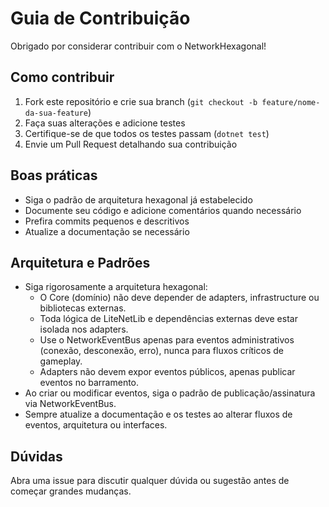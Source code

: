 # Guia de Contribuição

Obrigado por considerar contribuir com o NetworkHexagonal!

## Como contribuir

1. Fork este repositório e crie sua branch (`git checkout -b feature/nome-da-sua-feature`)
2. Faça suas alterações e adicione testes
3. Certifique-se de que todos os testes passam (`dotnet test`)
4. Envie um Pull Request detalhando sua contribuição

## Boas práticas
- Siga o padrão de arquitetura hexagonal já estabelecido
- Documente seu código e adicione comentários quando necessário
- Prefira commits pequenos e descritivos
- Atualize a documentação se necessário

## Arquitetura e Padrões
- Siga rigorosamente a arquitetura hexagonal:
  - O Core (domínio) não deve depender de adapters, infrastructure ou bibliotecas externas.
  - Toda lógica de LiteNetLib e dependências externas deve estar isolada nos adapters.
  - Use o NetworkEventBus apenas para eventos administrativos (conexão, desconexão, erro), nunca para fluxos críticos de gameplay.
  - Adapters não devem expor eventos públicos, apenas publicar eventos no barramento.
- Ao criar ou modificar eventos, siga o padrão de publicação/assinatura via NetworkEventBus.
- Sempre atualize a documentação e os testes ao alterar fluxos de eventos, arquitetura ou interfaces.

## Dúvidas
Abra uma issue para discutir qualquer dúvida ou sugestão antes de começar grandes mudanças.
